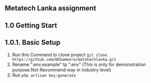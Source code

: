 ## Metatech Lanka assignment

## 1.0 Getting Start

## 1.0.1. Basic Setup
1. Run this Command to clone project
   `git clone https://github.com/DDSameera/metatechlanka.git` 
2. Rename ".env.example" tp ".env" (This is only for demonstration purpose.Not Recommend way in industry level)
2. Run `php artisan key:generate`
